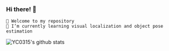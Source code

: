 ### Hi there! 👋

<!--
**YC0315/YC0315** is a ✨ _special_ ✨ repository because its `README.md` (this file) appears on your GitHub profile.

Here are some ideas to get you started:
- 🔭 I’m currently working on ...
- 🌱 I’m currently learning ...
- 👯 I’m looking to collaborate on ...
- 🤔 I’m looking for help with ...
- 💬 Ask me about ...
- 📫 How to reach me: ...
- 😄 Pronouns: ...
- ⚡ Fun fact: ...


-->
    🔭 Welcome to my repository
    🌱 I’m currently learning visual localization and object pose estimation
![YC0315's github stats](https://github-readme-stats.vercel.app/api?username=YC0315&theme=tokyonight)


